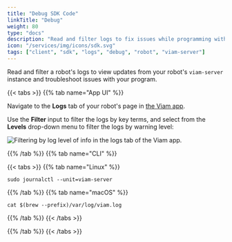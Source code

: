 ```yaml
---
title: "Debug SDK Code"
linkTitle: "Debug"
weight: 80
type: "docs"
description: "Read and filter logs to fix issues while programming with Viam's SDKs."
icon: "/services/img/icons/sdk.svg"
tags: ["client", "sdk", "logs", "debug", "robot", "viam-server"]
---
```


Read and filter a robot's logs to view updates from your robot's `viam-server` instance and troubleshoot issues with your program.

{{< tabs >}}
{{% tab name="App UI" %}}

Navigate to the **Logs** tab of your robot's page in [the Viam app](https://app.viam.com).

 Use the **Filter** input to filter the logs by key terms, and select from the **Levels** drop-down menu to filter the logs by warning level:

![Filtering by log level of info in the logs tab of the Viam app.](../img/sdks/log-level-info.png)

{{% /tab %}}
{{% tab name="CLI" %}}

{{< tabs >}}
{{% tab name="Linux" %}}

``` shell
sudo journalctl --unit=viam-server
```

{{% /tab %}}
{{% tab name="macOS" %}}

``` shell
cat $(brew --prefix)/var/log/viam.log
```

{{% /tab %}}
{{< /tabs >}}

{{% /tab %}}
{{< /tabs >}}
